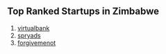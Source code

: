 ## Top Ranked Startups in Zimbabwe

1. [virtualbank](http://www.startupranking.com/virtualbank)
2. [spryads](http://www.startupranking.com/spryads)
3. [forgivemenot](http://www.startupranking.com/forgivemenot-africa)

